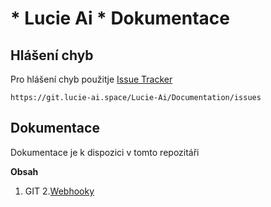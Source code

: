 # * Lucie Ai * Dokumentace

## Hlášení chyb

Pro hlášení chyb použitje [Issue Tracker](https://git.lucie-ai.space/Lucie-Ai/Documentation/issues)

```
https://git.lucie-ai.space/Lucie-Ai/Documentation/issues
```

## Dokumentace

Dokumentace je k dispozici v tomto repozitáři

**Obsah**
1. GIT
    2.[Webhooky](https://git.lucie-ai.space/Lucie-Ai/Documentation/src/master/git/webhooks.md) 
